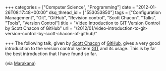 +++
categories = ["Computer Science", "Programming"]
date = "2012-01-26T08:17:48+00:00"
dsq_thread_id = ["553053850"]
tags = ["Configuration Management", "Git", "GitHub", "Revision control", "Scott Chacon", "Talks", "Tools", "Version Control"]
title = "Video Introduction to GIT Version Control by Scott Chacon of GitHub"
url = "/2012/01/video-introduction-to-git-version-control-by-scott-chacon-of-github/"

+++
The following talk, given by <a title="Scott Chacon" href="http://scottchacon.com/" target="_blank">Scott Chacon</a> of <a title="GitHub" href="http://www.github.com" target="_blank">GitHub</a>, gives a very good introduction to the version control system <a title="GIT Version Control System" href="http://git-scm.com/" target="_blank">GIT</a> and its usage. This is by far the best introduction that I have found so far.



(via <a title="Marakana" href="http://marakana.com/forums/git/git/399.html#p1046" target="_blank">Marakana</a>)